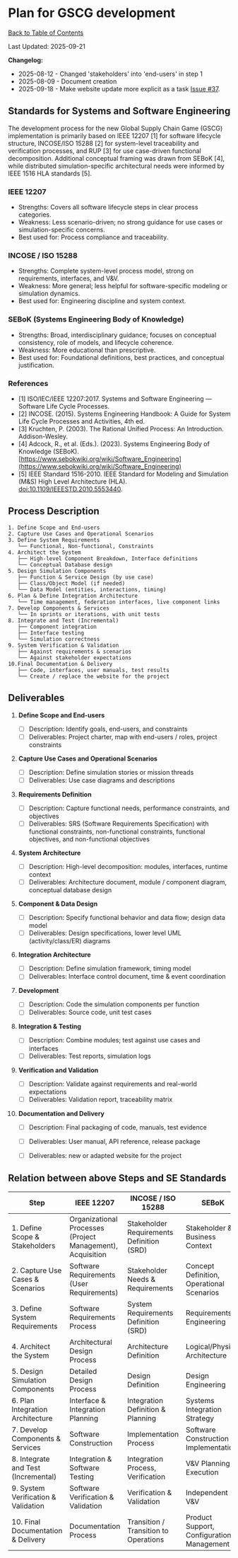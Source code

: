 # Plan for GSCG development

[Back to Table of Contents](../../README.md)

Last Updated: 2025-09-21

__Changelog:__
 - 2025-08-12 - Changed 'stakeholders' into 'end-users' in step 1
 - 2025-08-09 - Document creation
 - 2025-09-18 - Make website update more explicit as a task [Issue #37](https://github.com/averbraeck/gscg-design/issues/37).


## Standards for Systems and Software Engineering

The development process for the new Global Supply Chain Game (GSCG) implementation is primarily based on IEEE 12207 [1] for software lifecycle structure, INCOSE/ISO 15288 [2] for system-level traceability and verification processes, and RUP [3] for use case-driven functional decomposition. Additional conceptual framing was drawn from SEBoK [4], while distributed simulation-specific architectural needs were informed by IEEE 1516 HLA standards [5].

### IEEE 12207

- Strengths: Covers all software lifecycle steps in clear process categories.
- Weakness: Less scenario-driven; no strong guidance for use cases or simulation-specific concerns.
- Best used for: Process compliance and traceability.


### INCOSE / ISO 15288

- Strengths: Complete system-level process model, strong on requirements, interfaces, and V&V.
- Weakness: More general; less helpful for software-specific modeling or simulation dynamics.
- Best used for: Engineering discipline and system context.


### SEBoK (Systems Engineering Body of Knowledge)

- Strengths: Broad, interdisciplinary guidance; focuses on conceptual consistency, role of models, and lifecycle coherence.
- Weakness: More educational than prescriptive.
- Best used for: Foundational definitions, best practices, and conceptual justification.


### References
- [1] ISO/IEC/IEEE 12207:2017. Systems and Software Engineering — Software Life Cycle Processes.
- [2] INCOSE. (2015). Systems Engineering Handbook: A Guide for System Life Cycle Processes and Activities, 4th ed.
- [3] Kruchten, P. (2003). The Rational Unified Process: An Introduction. Addison-Wesley.
- [4] Adcock, R., et al. (Eds.). (2023). Systems Engineering Body of Knowledge (SEBoK). [https://www.sebokwiki.org/wiki/Software_Engineering](https://www.sebokwiki.org/wiki/Software_Engineering)
- [5] IEEE Standard 1516-2010. IEEE Standard for Modeling and Simulation (M&S) High Level Architecture (HLA).  [doi:10.1109/IEEESTD.2010.5553440](https://doi.org/10.1109/IEEESTD.2010.5553440). 



## Process Description

```
1. Define Scope and End-users
2. Capture Use Cases and Operational Scenarios
3. Define System Requirements
   └── Functional, Non-functional, Constraints
4. Architect the System
   ├── High-level Component Breakdown, Interface definitions
   └── Conceptual Database design
5. Design Simulation Components
   ├── Function & Service Design (by use case)
   ├── Class/Object Model (if needed)
   └── Data Model (entities, interactions, timing)
6. Plan & Define Integration Architecture
   └── Time management, federation interfaces, live component links
7. Develop Components & Services
   └── In sprints or iterations, with unit tests
8. Integrate and Test (Incremental)
   ├── Component integration
   ├── Interface testing
   └── Simulation correctness
9. System Verification & Validation
   ├── Against requirements & scenarios
   └── Against stakeholder expectations
10.Final Documentation & Delivery
   ├── Code, interfaces, user manuals, test results
   └── Create / replace the website for the project
```


## Deliverables

1. **Define Scope and End-users**

    - [ ] Description: Identify goals, end-users, and constraints
    - [ ] Deliverables: Project charter, map with end-users / roles, project constraints

2. **Capture Use Cases and Operational Scenarios**

    - [ ] Description: Define simulation stories or mission threads
    - [ ] Deliverables: Use case diagrams and descriptions

3. **Requirements Definition**

    - [ ] Description: Capture functional needs, performance constraints, and objectives
    - [ ] Deliverables: SRS (Software Requirements Specification) with functional constraints, non-functional constraints, functional objectives, and non-functional objectives

4. **System Architecture**

    - [ ] Description: High-level decomposition: modules, interfaces, runtime context
    - [ ] Deliverables: Architecture document, module / component diagram, conceptual database design

5. **Component & Data Design**

    - [ ] Description: Specify functional behavior and data flow; design data model
    - [ ] Deliverables: Design specifications, lower level UML (activity/class/ER) diagrams

6. **Integration Architecture**

    - [ ] Description: Define simulation framework, timing model
    - [ ] Deliverables: Interface control document, time & event coordination

7. **Development**

    - [ ] Description: Code the simulation components per function
    - [ ] Deliverables: Source code, unit test cases

8. **Integration & Testing**

    - [ ] Description: Combine modules; test against use cases and interfaces
    - [ ] Deliverables: Test reports, simulation logs

9. **Verification and Validation**

    - [ ] Description: Validate against requirements and real-world expectations
    - [ ] Deliverables: Validation report, traceability matrix

10. **Documentation and Delivery**

    - [ ] Description: Final packaging of code, manuals, test evidence
    - [ ] Deliverables: User manual, API reference, release package
    - [ ] Deliverables: new or adapted website for the project


## Relation between above Steps and SE Standards

| Step | IEEE 12207 | INCOSE / ISO 15288 | SEBoK |
| ---- | ---------- | ------------------ | ----- |
| 1. Define Scope & Stakeholders | Organizational Processes (Project Management), Acquisition | Stakeholder Requirements Definition (SRD) |  Stakeholder & Business Context |
| 2. Capture Use Cases & Scenarios | Software Requirements (User Requirements) | Stakeholder Needs & Requirements | Concept Definition, Operational Scenarios |
| 3. Define System Requirements | Software Requirements Process | System Requirements Definition (SRD) | Requirements Engineering |
| 4. Architect the System | Architectural Design Process | Architecture Definition | Logical/Physical Architecture |
| 5. Design Simulation Components | Detailed Design Process | Design Definition | Design Engineering |
| 6. Plan Integration Architecture | Interface & Integration Planning | Integration Definition & Planning | Systems Integration Strategy |
| 7. Develop Components & Services | Software Construction | Implementation Process | Software Construction & Implementation |
| 8. Integrate and Test (Incremental) | Integration & Software Testing | Integration Process, Verification | V&V Planning & Execution |
| 9. System Verification & Validation | Software Verification & Validation | Verification & Validation | Independent V&V |
| 10. Final Documentation & Delivery | Documentation Process | Transition / Transition to Operations | Product Support, Configuration Management |
